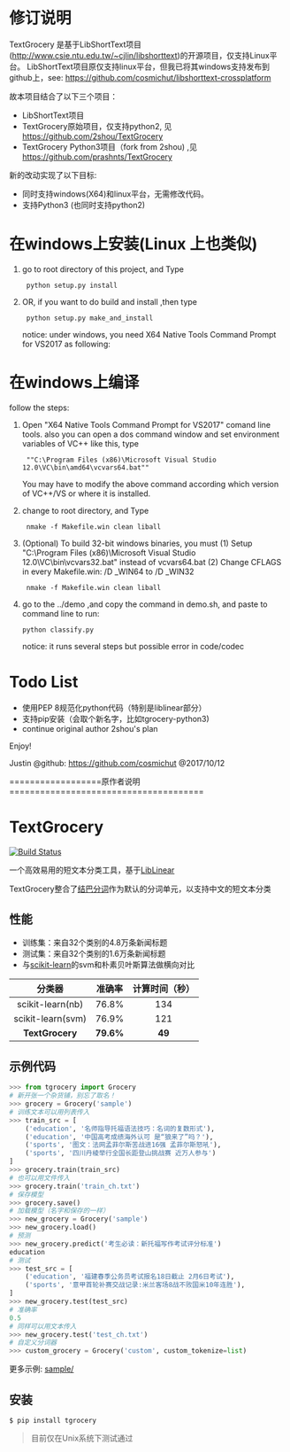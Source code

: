 修订说明
==================
TextGrocery 是基于LibShortText项目(http://www.csie.ntu.edu.tw/~cjlin/libshorttext)的开源项目，仅支持Linux平台。
LibShortText项目原仅支持linux平台，但我已将其windows支持发布到github上，see:
    https://github.com/cosmichut/libshorttext-crossplatform

故本项目结合了以下三个项目：
- LibShortText项目
- TextGrocery原始项目，仅支持python2, 见 https://github.com/2shou/TextGrocery
- TextGrocery Python3项目（fork from 2shou) ,见 https://github.com/prashnts/TextGrocery

新的改动实现了以下目标:
- 同时支持windows(X64)和linux平台，无需修改代码。
- 支持Python3 (也同时支持python2)

在windows上安装(Linux 上也类似)
================================
1. go to root directory of this project, and Type

        python setup.py install
 
2. OR, if you want to do build and install ,then type 

        python setup.py make_and_install

    notice: under windows, you need  X64 Native Tools Command Prompt for VS2017 as following:

在windows上编译
=========================
follow the steps:

1. Open "X64 Native Tools Command Prompt for VS2017" comand line tools.
   also you can open a dos command window and set environment variables of VC++ like this, type

        ""C:\Program Files (x86)\Microsoft Visual Studio 12.0\VC\bin\amd64\vcvars64.bat""

   You may have to modify the above command according which version of VC++/VS or where it is installed.

2. change to root directory, and Type

        nmake -f Makefile.win clean liball

3. (Optional) To build 32-bit windows binaries, you must
	(1) Setup "C:\Program Files (x86)\Microsoft Visual Studio 12.0\VC\bin\vcvars32.bat" instead of vcvars64.bat
	(2) Change CFLAGS in every Makefile.win: /D _WIN64 to /D _WIN32

        nmake -f Makefile.win clean liball

4.  go to the ../demo ,and copy the command in demo.sh, and paste to command line to run:

        python classify.py

    notice: it runs several steps but possible error in code/codec
    
Todo List
==============
- 使用PEP 8规范化python代码（特别是liblinear部分）
- 支持pip安装（会取个新名字，比如tgrocery-python3)
- continue original author 2shou's plan


Enjoy!

Justin  @github: https://github.com/cosmichut   @2017/10/12


==================原作者说明======================================

TextGrocery
===========

[![Build Status](https://travis-ci.org/2shou/TextGrocery.svg?branch=master)](https://travis-ci.org/2shou/TextGrocery)

一个高效易用的短文本分类工具，基于[LibLinear](http://www.csie.ntu.edu.tw/~cjlin/liblinear)

TextGrocery整合了[结巴分词](https://github.com/fxsjy/jieba)作为默认的分词单元，以支持中文的短文本分类

性能
----

- 训练集：来自32个类别的4.8万条新闻标题
- 测试集：来自32个类别的1.6万条新闻标题
- 与[scikit-learn](https://github.com/scikit-learn/scikit-learn)的svm和朴素贝叶斯算法做横向对比

|         分类器            | 准确率    |  计算时间（秒）   |
|:------------------------:|:---------:|:--------------:|
|     scikit-learn(nb)     |   76.8%   |     134        |
|     scikit-learn(svm)    |   76.9%   |     121        |
|     **TextGrocery**      | **79.6%** |    **49**      |

示例代码
-------

```python
>>> from tgrocery import Grocery
# 新开张一个杂货铺，别忘了取名！
>>> grocery = Grocery('sample')
# 训练文本可以用列表传入
>>> train_src = [
    ('education', '名师指导托福语法技巧：名词的复数形式'),
    ('education', '中国高考成绩海外认可 是“狼来了”吗？'),
    ('sports', '图文：法网孟菲尔斯苦战进16强 孟菲尔斯怒吼'),
    ('sports', '四川丹棱举行全国长距登山挑战赛 近万人参与')
]
>>> grocery.train(train_src)
# 也可以用文件传入
>>> grocery.train('train_ch.txt')
# 保存模型
>>> grocery.save()
# 加载模型（名字和保存的一样）
>>> new_grocery = Grocery('sample')
>>> new_grocery.load()
# 预测
>>> new_grocery.predict('考生必读：新托福写作考试评分标准')
education
# 测试
>>> test_src = [
    ('education', '福建春季公务员考试报名18日截止 2月6日考试'),
    ('sports', '意甲首轮补赛交战记录:米兰客场8战不败国米10年连胜'),
]
>>> new_grocery.test(test_src)
# 准确率
0.5
# 同样可以用文本传入
>>> new_grocery.test('test_ch.txt')
# 自定义分词器
>>> custom_grocery = Grocery('custom', custom_tokenize=list)
```

更多示例: [sample/](sample/)

安装
----

    $ pip install tgrocery 

> 目前仅在Unix系统下测试通过